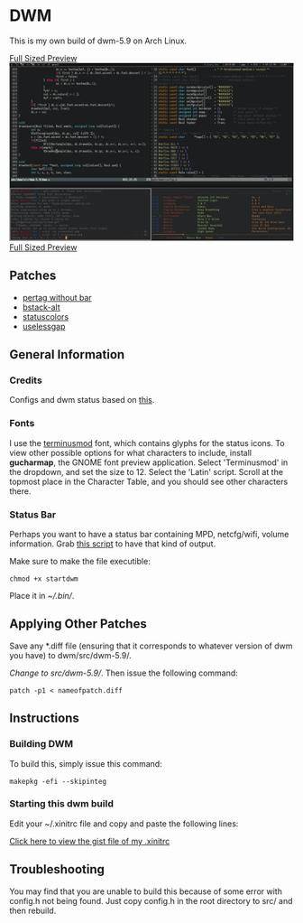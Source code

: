 DWM
===============

This is my own build of dwm-5.9 on Arch Linux. 

[Full Sized Preview](https://github.com/spo11/dwm/raw/master/screenshot.png)
![Preview](https://github.com/spo11/dwm/raw/master/screenshot.png)
[Full Sized Preview](https://github.com/spo11/dwm/raw/master/screenshot.png)

Patches
-------------

 * [pertag without bar](http://dwm.suckless.org/patches/dwm-5.8.2-pertag_without_bar.diff)
 * [bstack-alt](http://dwm.suckless.org/patches/dwm-5.9-bstack-alt.diff) 
 * [statuscolors](http://dwm.suckless.org/patches/dwm-5.9-statuscolors.diff)
 * [uselessgap](http://dwm.suckless.org/patches/dwm-5.9-uselessgap.diff)

General Information
---------------------
### Credits
Configs and dwm status based on [this](http://dotshare.it/dots/165/).

### Fonts
I use the [terminusmod](https://aur.archlinux.org/packages.php?ID=49117) font, which contains glyphs for the status icons. To view other possible options for what characters to include, install **gucharmap**, the GNOME font preview application. Select 'Terminusmod' in the dropdown, and set the size to 12. Select the 'Latin' script. Scroll at the topmost place in the Character Table, and you should see other characters there. 

### Status Bar
Perhaps you want to have a status bar containing MPD, netcfg/wifi, volume information. Grab [this script](https://github.com/spo11/configs/blob/master/scripts/startdwm) to have that kind of output. 

Make sure to make the file executible:
```
chmod +x startdwm
```

Place it in *~/.bin/*.

Applying Other Patches
------------------------

Save any *.diff file (ensuring that it corresponds to whatever version of dwm you have) to dwm/src/dwm-5.9/.

*Change to src/dwm-5.9/*. Then issue the following command:

```
patch -p1 < nameofpatch.diff
```

Instructions
-------------
### Building DWM
To build this, simply issue this command:

```
makepkg -efi --skipinteg
```

### Starting this dwm build
Edit your ~/.xinitrc file and copy and paste the following lines:
<script src="https://gist.github.com/1342580.js"> </script>
[Click here to view the gist file of my .xinitrc](https://gist.github.com/1342580)

Troubleshooting
----------------

You may find that you are unable to build this because of some error with config.h not being found. Just copy config.h in the root directory to src/ and then rebuild.  

